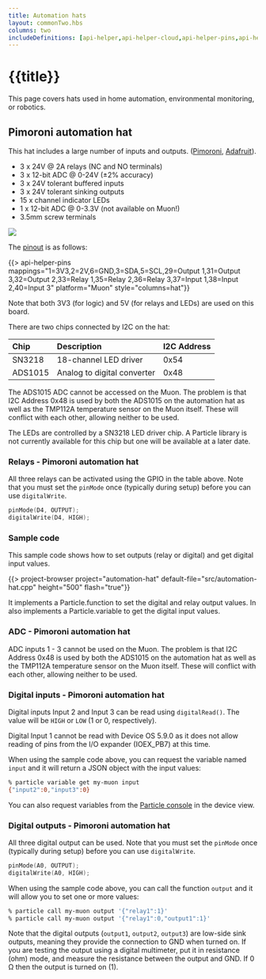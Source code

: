 ```yaml
---
title: Automation hats
layout: commonTwo.hbs
columns: two
includeDefinitions: [api-helper,api-helper-cloud,api-helper-pins,api-helper-projects,zip]
---
```


# {{title}}

This page covers hats used in home automation, environmental monitoring, or robotics.


## Pimoroni automation hat

This hat includes a large number of inputs and outputs. ([Pimoroni](https://shop.pimoroni.com/products/automation-hat?variant=30712316554), [Adafruit](https://www.adafruit.com/product/3289)).

- 3 x 24V @ 2A relays (NC and NO terminals)
- 3 x 12-bit ADC @ 0-24V (±2% accuracy)
- 3 x 24V tolerant buffered inputs
- 3 x 24V tolerant sinking outputs
- 15 x channel indicator LEDs
- 1 x 12-bit ADC @ 0-3.3V (not available on Muon!)
- 3.5mm screw terminals

![](/assets/images/muon-hats/automation-hats/pimoroni-automation-hat.png)

The [pinout](https://pinout.xyz/pinout/automation_hat) is as follows:

{{> api-helper-pins mappings="1=3V3,2=2V,6=GND,3=SDA,5=SCL,29=Output 1,31=Output 3,32=Output 2,33=Relay 1,35=Relay 2,36=Relay 3,37=Input 1,38=Input 2,40=Input 3" platform="Muon" style="columns=hat"}}

Note that both 3V3 (for logic) and 5V (for relays and LEDs) are used on this board. 

There are two chips connected by I2C on the hat:

| Chip    | Description | I2C Address |
| :------ | :--- | :--- |
| SN3218  | 18-channel LED driver | 0x54 |
| ADS1015 | Analog to digital converter | 0x48 |

The ADS1015 ADC cannot be accessed on the Muon. The problem is that I2C Address 0x48 is used by both the ADS1015 on the automation hat as well as
the TMP112A temperature sensor on the Muon itself. These will conflict with each other, allowing neither to be used.

The LEDs are controlled by a SN3218 LED driver chip. A Particle library is not currently available for this chip but one will be available at a later date.


### Relays - Pimoroni automation hat

All three relays can be activated using the GPIO in the table above. Note that you must set the `pinMode` once (typically during setup) before you can use `digitalWrite`.

```cpp
pinMode(D4, OUTPUT);
digitalWrite(D4, HIGH);
```

### Sample code

This sample code shows how to set outputs (relay or digital) and get digital input values.

{{> project-browser project="automation-hat" default-file="src/automation-hat.cpp" height="500" flash="true"}}

It implements a Particle.function to set the digital and relay output values. In also implements a Particle.variable to get the digital input values.


### ADC - Pimoroni automation hat

ADC inputs 1 - 3 cannot be used on the Muon. The problem is that I2C Address 0x48 is used by both the ADS1015 on the automation hat as well as
the TMP112A temperature sensor on the Muon itself. These will conflict with each other, allowing neither to be used.

### Digital inputs - Pimoroni automation hat

Digital inputs Input 2 and Input 3 can be read using `digitalRead()`. The value will be `HIGH` or `LOW` (1 or 0, respectively).

Digital Input 1 cannot be read with Device OS 5.9.0 as it does not allow reading of pins from the I/O expander (IOEX_PB7) at this time.

When using the sample code above, you can request the variable named `input` and it will return a JSON object with the input values:

```sh
% particle variable get my-muon input 
{"input2":0,"input3":0}
```

You can also request variables from the [Particle console](https://console.particle.io/) in the device view.


### Digital outputs - Pimoroni automation hat

All three digital output can be used. Note that you must set the `pinMode` once (typically during setup) before you can use `digitalWrite`.

```cpp
pinMode(A0, OUTPUT);
digitalWrite(A0, HIGH);
```

When using the sample code above, you can call the function `output` and it will allow you to set one or more values:

```sh
% particle call my-muon output '{"relay1":1}'
% particle call my-muon output '{"relay1":0,"output1":1}'
```

Note that the digital outputs (`output1`, `output2`, `output3`) are low-side sink outputs, meaning they provide the connection to GND when turned on. If you are testing the output using a digital multimeter, put it in resistance (ohm) mode, and measure the resistance between the output and GND. If 0 &ohm; then the output is turned on (1).